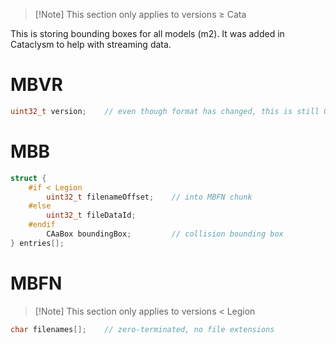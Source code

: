 > [!Note] This section only applies to versions ≥ <span class="cata">Cata</span>

This is storing bounding boxes for all models (m2). It was added in Cataclysm to help with streaming data.

# MBVR

```cpp
uint32_t version;    // even though format has changed, this is still 0 in Legion
```

# MBB

```cpp
struct {
    #if < Legion
        uint32_t filenameOffset;    // into MBFN chunk
    #else
        uint32_t fileDataId;
    #endif
        CAaBox boundingBox;         // collision bounding box
} entries[];
```

# MBFN

> [!Note] This section only applies to versions < <span class="legion">Legion</span>

```cpp
char filenames[];    // zero-terminated, no file extensions
```